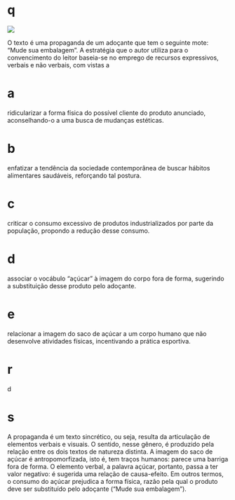 # q
![](https://firebasestorage.googleapis.com/v0/b/firebase-enemio.appspot.com/o/questoes%2F858%2F72fd11c5-a57b-d17b-3ce5-4235b52e8788.png?alt=media\&token=3b0f9d63-3ac9-4bc5-8c67-716b60ffcd1f)

O texto é uma propaganda de um adoçante que tem o seguinte mote: “Mude sua embalagem”. A estratégia que o autor utiliza para o convencimento do leitor baseia-se no emprego de recursos expressivos, verbais e não verbais, com vistas a

# a
ridicularizar a forma física do possível cliente do produto anunciado, aconselhando-o a uma busca de mudanças estéticas.

# b
enfatizar a tendência da sociedade contemporânea de buscar hábitos alimentares saudáveis, reforçando tal postura.

# c
criticar o consumo excessivo de produtos industrializados por parte da população, propondo a redução desse consumo.

# d
associar o vocábulo “açúcar” à imagem do corpo fora de forma, sugerindo a substituição desse produto pelo adoçante.

# e
relacionar a imagem do saco de açúcar a um corpo humano que não desenvolve atividades físicas, incentivando a prática esportiva.

# r
d

# s
A propaganda é um texto sincrético, ou seja, resulta da articulação de elementos verbais e visuais. O sentido, nesse gênero, é produzido pela relação entre os dois textos de natureza distinta. A imagem do saco de açúcar é antropomorfizada, isto é, tem traços humanos: parece uma barriga fora de forma. O elemento verbal, a palavra açúcar, portanto, passa a ter valor negativo: é sugerida uma relação de causa-efeito. Em outros termos, o consumo do açúcar prejudica a forma física, razão pela qual o produto deve ser substituído pelo adoçante (“Mude sua embalagem”).
